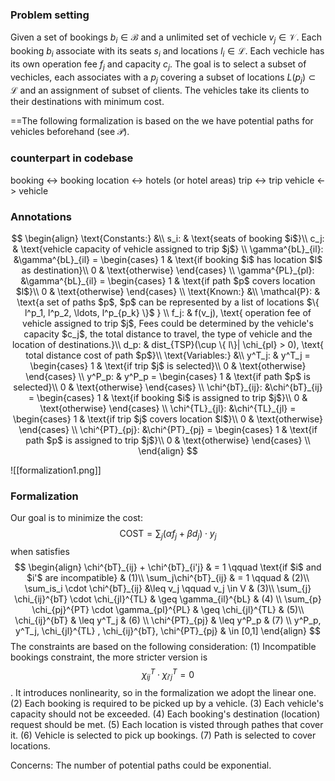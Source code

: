 ### Problem setting
Given a set of bookings $b_i \in \mathcal{B}$ and a unlimited set of vechicle $v_j \in \mathcal{V}$. Each booking $b_i$ associate with its seats $s_i$ and locations $l_i \in \mathcal{L}$.  Each vechicle has its own operation fee $f_j$ and capacity $c_j$.
The goal is to select a subset of vechicles, each associates with a  $p_j$ covering a subset of locations $L(p_j) \subset \mathcal{L}$ and an assignment of subset of clients. The vehicles take its clients to their destinations with minimum cost.

==The following formalization is based on the we have potential paths for vehicles beforehand (see $\mathcal{P}$). 

### counterpart in codebase
booking <-> booking 
location <-> hotels (or hotel areas)
trip <-> trip
vehicle <-> vehicle


### Annotations
$$
\begin{align}
\text{Constants:} &\\
s_i: & \text{seats of booking $i$}\\
c_j: & \text{vehicle capacity of vehicle assigned to trip $j$} \\
\gamma^{bL}_{il}: &\gamma^{bL}_{il} =
	\begin{cases}
      1 & \text{if booking $i$ has location $l$ as destination}\\
      0 & \text{otherwise}
    \end{cases} \\
\gamma^{PL}_{pl}: &\gamma^{bL}_{il} =
	\begin{cases}
      1 & \text{if path $p$ covers location $l$}\\
      0 & \text{otherwise}
    \end{cases} \\
\text{Known:} &\\
\mathcal{P}: & \text{a set of paths $p$, $p$ can be represented by a list of locations $\{ l^p_1, l^p_2, \ldots, l^p_{p_k} \}$ } \\
f_j: & f(v_j), \text{ operation fee of vehicle assigned to trip $j$, Fees could be determined by the vehicle's capacity $c_j$, the total distance to travel, the type of vehicle and the location of destinations.}\\
d_p: & dist_{TSP}(\cup \{ l\}| \chi_{pl} > 0), \text{ total distance cost of path $p$}\\
\text{Variables:} &\\
y^T_j: & y^T_j =
	\begin{cases}
      1 & \text{if trip $j$ is selected}\\
      0 & \text{otherwise}
  \end{cases} \\
y^P_p: & y^P_p =
\begin{cases}
  1 & \text{if path $p$ is selected}\\
  0 & \text{otherwise}
\end{cases} \\
\chi^{bT}_{ij}: &\chi^{bT}_{ij} =
	\begin{cases}
      1 & \text{if booking $i$ is assigned to trip $j$}\\
      0 & \text{otherwise}
    \end{cases} \\
\chi^{TL}_{jl}: &\chi^{TL}_{jl} =
	\begin{cases}
      1 & \text{if trip $j$ covers location $l$}\\
      0 & \text{otherwise}
    \end{cases} \\
\chi^{PT}_{pj}: &\chi^{PT}_{pj} =
	\begin{cases}
      1 & \text{if path $p$ is assigned to trip $j$}\\
      0 & \text{otherwise}
    \end{cases} \\
\end{align}
$$

![[formalization1.png]]

### Formalization
Our goal is to minimize the cost:
$$ \text{COST} = \sum_j (\alpha f_j + \beta d_j)\cdot y_j
$$
when satisfies
$$
\begin{align}
\chi^{bT}_{ij} + \chi^{bT}_{i'j} & = 1 \qquad \text{if $i$ and $i'$ are incompatible} & (1)\\
\sum_j\chi^{bT}_{ij} & = 1 \qquad & (2)\\
\sum_is_i \cdot \chi^{bT}_{ij} &\leq v_j \qquad v_j \in V  & (3)\\
\sum_{j} \chi_{ij}^{bT} \cdot \chi_{jl}^{TL} & \geq \gamma_{il}^{bL} & (4) \\
\sum_{p} \chi_{pj}^{PT} \cdot \gamma_{pl}^{PL} & \geq  \chi_{jl}^{TL}  & (5)\\
\chi_{ij}^{bT}  & \leq y^T_j & (6) \\
\chi^{PT}_{pj} & \leq y^P_p & (7)  \\
y^P_p, y^T_j, \chi_{jl}^{TL} , \chi_{ij}^{bT}, \chi^{PT}_{pj} & \in [0,1]
\end{align}
$$
The constraints are based on the following consideration:
(1) Incompatible bookings constraint, the more stricter version is $$\chi^T_{ij} \cdot \chi^T_{i'j} = 0$$. It introduces nonlinearity, so in the formalization we adopt the linear one.
(2) Each booking is required to be picked up by a vehicle.
(3) Each vehicle's capacity should not be exceeded.
(4) Each booking's destination (location) request should be met.
(5) Each location is visted through pathes that cover it.
(6) Vehicle is selected to pick up bookings.
(7) Path is selected to cover locations.



Concerns:
The number of potential paths could be exponential.


